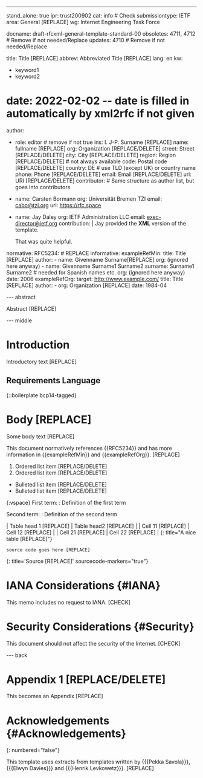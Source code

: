 ---
stand_alone: true
ipr: trust200902
cat: info # Check
submissiontype: IETF
area: General [REPLACE]
wg: Internet Engineering Task Force

docname: draft-rfcxml-general-template-standard-00
obsoletes: 4711, 4712 # Remove if not needed/Replace
updates: 4710 # Remove if not needed/Replace

title: Title [REPLACE]
abbrev: Abbreviated Title [REPLACE]
lang: en
kw:
  - keyword1
  - keyword2
# date: 2022-02-02 -- date is filled in automatically by xml2rfc if not given
author:
- role: editor # remove if not true
  ins: I. J-P. Surname [REPLACE]
  name: fullname [REPLACE]
  org: Organization [REPLACE/DELETE]
  street: Street [REPLACE/DELETE]
  city: City [REPLACE/DELETE]
  region: Region [REPLACE/DELETE] # not always available
  code: Postal code [REPLACE/DELETE]
  country: DE # use TLD (except UK) or country name
  phone: Phone [REPLACE/DELETE]
  email: Email [REPLACE/DELETE]
  uri: URI [REPLACE/DELETE]
contributor: # Same structure as author list, but goes into contributors
- name: Carsten Bormann
  org: Universität Bremen TZI
  email: cabo@tzi.org
  uri: https://rfc.space
- name: Jay Daley
  org: IETF Administration LLC
  email: exec-director@ietf.org
  contribution: |
    Jay provided the **XML** version of the template.

    That was quite helpful.

normative:
  RFC5234: # REPLACE
informative:
  exampleRefMin:
    title: Title [REPLACE]
    author:
    - name: Givenname Surname[REPLACE]
      org: (ignored here anyway)
    - name: Givenname Surname1 Surname2
      surname: Surname1 Surname2 # needed for Spanish names etc.
      org: (ignored here anyway)
    date: 2006
  exampleRefOrg:
    target: http://www.example.com/
    title: Title [REPLACE]
    author:
    - org: Organization [REPLACE]
    date: 1984-04

--- abstract

Abstract [REPLACE]

--- middle

# Introduction

Introductory text [REPLACE]

## Requirements Language

{::boilerplate bcp14-tagged}

# Body [REPLACE]

Some body text [REPLACE]

This document normatively references {{RFC5234}} and has more
information in {{exampleRefMin}} and {{exampleRefOrg}}. [REPLACE]

1. Ordered list item [REPLACE/DELETE]
2. Ordered list item [REPLACE/DELETE]

* Bulleted list item [REPLACE/DELETE]
* Bulleted list item [REPLACE/DELETE]


{:vspace}
First term:
: Definition of the first term

Second term:
: Definition of the second term
<!-- Emit the leading {:vspace} for a compact definition list,
     i.e., to start definitions on same line as the term -->


| Table head 1 [REPLACE] | Table head2 [REPLACE] |
| Cell 11 [REPLACE]      | Cell 12 [REPLACE]     |
| Cell 21 [REPLACE]      | Cell 22 [REPLACE]     |
{: title="A nice table [REPLACE]"}

~~~~ language-REPLACE/DELETE
source code goes here [REPLACE]
~~~~
{: title='Source [REPLACE]' sourcecode-markers="true"}


# IANA Considerations {#IANA}

This memo includes no request to IANA. [CHECK]


# Security Considerations {#Security}

This document should not affect the security of the Internet. [CHECK]


--- back

# Appendix 1 [REPLACE/DELETE]

This becomes an Appendix [REPLACE]


# Acknowledgements {#Acknowledgements}
{: numbered="false"}

This template uses extracts from templates written by
{{{Pekka Savola}}}, {{{Elwyn Davies}}} and
{{{Henrik Levkowetz}}}. [REPLACE]


